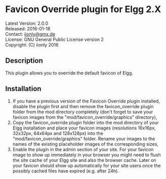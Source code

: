 Favicon Override plugin for Elgg 2.X
====================================

Latest Version: 2.0.0  
Released: 2016-01-18  
Contact: iionly@gmx.de  
License: GNU General Public License version 2  
Copyright: (C) iionly 2016


Description
-----------

This plugin allows you to override the default favicon of Elgg.


Installation
------------

1. If you have a previous version of the Favicon Override plugin installed, disable the plugin first and then remove the favicon_override plugin folder from the mod directory completely (don't forget to save your favicon images from the "mod/favicon_override/graphics" directory),
2. Copy the favicon_override plugin folder into the mod directory of your Elgg installation and place your favicon images (resolutions 16x16px, 32x32px, 64x64px and 128x128px) into the "mod/favicon_override/graphics" folder. Rename your images to the names of the existing placeholder images of the corresponding sizes,
3. Enable the plugin in the admin section of your site. For your favicon image to show up immediately in your browser you might need to flush the site cache of your Elgg site and also the browser cache. Later on your favicon should show up automatically for your site users once the possibly cached files have expired (e.g. after 24h).
